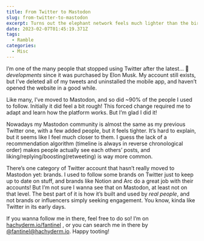 ```yaml
---
title: From Twitter to Mastodon
slug: from-twitter-to-mastodon
excerpt: Turns out the elephant network feels much lighter than the bird one.
date: 2023-02-07T01:45:19.371Z
tags:
  - Ramble
categories:
  - Misc
---
```


<script context="module">
  import { getSrcsetFromImport } from "$lib/utils/functions";
  import CoverImage from './cover.png?width=1600&format=avif;webp;png;jpg&meta&imagetools';

  metadata.coverImage = getSrcsetFromImport(CoverImage);
</script>

I’m one of the many people that stopped using Twitter after the latest… 💩 _developments_ since it was purchased by Elon Musk. My account still exists, but I’ve deleted all of my tweets and uninstalled the mobile app, and haven’t opened the website in a good while.

Like many, I’ve moved to Mastodon, and so did ~90% of the people I used to follow. Initially it did feel a bit rough! This forced change required me to adapt and learn how the platform works. But I’m glad I did it!

Nowadays my Mastodon community is almost the same as my previous Twitter one, with a few added people, but it feels tighter. It’s hard to explain, but it seems like I feel much closer to them. I guess the lack of a recommendation algorithm (timeline is always in reverse chronological order) makes people actually see each others’ posts, and liking/replying/boosting(retweeting) is way more common.

There’s one category of Twitter account that hasn’t really moved to Mastodon yet: brands. I used to follow some brands on Twitter just to keep up to date on stuff, and brands like Notion and Arc do a great job with their accounts! But I’m not sure I wanna see that on Mastodon, at least not on that level. The best part of it is how it’s built and used by _real people_, and not brands or influencers simply seeking engagement. You know, kinda like Twitter in its early days.

If you wanna follow me in there, feel free to do so! I’m on [hachyderm.io/fantinel](https://hachyderm.io/@fantinel) , or you can search me in there by [@fantinel@hachyderm.io](https://hachyderm.io/@fantinel). Happy tooting!
